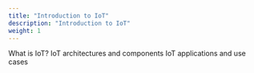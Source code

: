 ```yaml
---
title: "Introduction to IoT"
description: "Introduction to IoT"
weight: 1
---
```


What is IoT?
IoT architectures and components
IoT applications and use cases